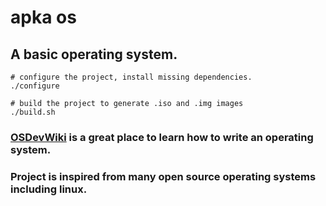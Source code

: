 # apka os
## A basic operating system.

```
# configure the project, install missing dependencies.
./configure

# build the project to generate .iso and .img images
./build.sh
```

### <a href="https://wiki.osdev.org/" target="_blank" >OSDevWiki</a> is a great place to learn how to write an operating system.
### Project is inspired from many open source operating systems including linux.